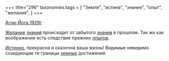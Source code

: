 +++
title="296"
taxonomies.tags = [
 "Земля",
 "истина",
 "знание",
 "опыт",
 "желание",
]
+++

[Агни-Йога 1929г](/agni/1929)

[Желание](/tags/желание) [знания](/tags/знание) происходит от забытого [знания](/tags/знание) в прошлом. Так же как воображение есть следствие прежних [опытов](/tags/опыт).   

[Истинно](/tags/истина), прекрасна и сказочна ваша жизнь! Видимые невидимо созидающие те границы [земных](/tags/Земля) достижений.